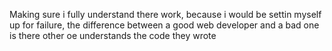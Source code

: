 Making sure i fully understand there work, because i would be settin myself up for failure,
the difference between a good web developer and a bad one is there other oe understands the code they wrote